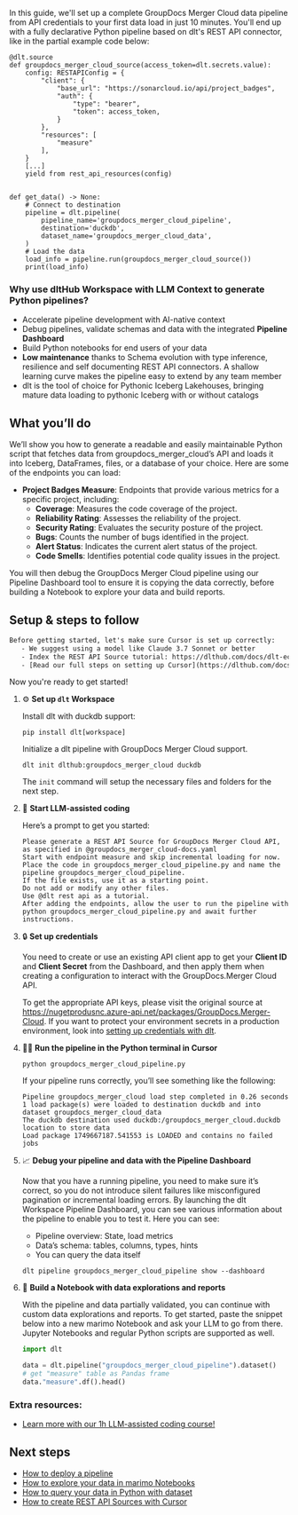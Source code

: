 In this guide, we'll set up a complete GroupDocs Merger Cloud data pipeline from API credentials to your first data load in just 10 minutes. You'll end up with a fully declarative Python pipeline based on dlt's REST API connector, like in the partial example code below:

```python-outcome
@dlt.source
def groupdocs_merger_cloud_source(access_token=dlt.secrets.value):
    config: RESTAPIConfig = {
        "client": {
            "base_url": "https://sonarcloud.io/api/project_badges",
            "auth": {
                "type": "bearer",
                "token": access_token,
            }
        },
        "resources": [
            "measure"
        ],
    }
    [...]
    yield from rest_api_resources(config)


def get_data() -> None:
    # Connect to destination
    pipeline = dlt.pipeline(
        pipeline_name='groupdocs_merger_cloud_pipeline',
        destination='duckdb',
        dataset_name='groupdocs_merger_cloud_data', 
    )
    # Load the data
    load_info = pipeline.run(groupdocs_merger_cloud_source())
    print(load_info) 
```

### Why use dltHub Workspace with LLM Context to generate Python pipelines?

- Accelerate pipeline development with AI-native context
- Debug pipelines, validate schemas and data with the integrated **Pipeline Dashboard**
- Build Python notebooks for end users of your data
- **Low maintenance** thanks to Schema evolution with type inference, resilience and self documenting REST API connectors. A shallow learning curve makes the pipeline easy to extend by any team member
- dlt is the tool of choice for Pythonic Iceberg Lakehouses, bringing mature data loading to pythonic Iceberg with or without catalogs

## What you’ll do

We’ll show you how to generate a readable and easily maintainable Python script that fetches data from groupdocs_merger_cloud’s API and loads it into Iceberg, DataFrames, files, or a database of your choice. Here are some of the endpoints you can load:

- **Project Badges Measure**: Endpoints that provide various metrics for a specific project, including:
  - **Coverage**: Measures the code coverage of the project.
  - **Reliability Rating**: Assesses the reliability of the project.
  - **Security Rating**: Evaluates the security posture of the project.
  - **Bugs**: Counts the number of bugs identified in the project.
  - **Alert Status**: Indicates the current alert status of the project.
  - **Code Smells**: Identifies potential code quality issues in the project.

You will then debug the GroupDocs Merger Cloud pipeline using our Pipeline Dashboard tool to ensure it is copying the data correctly, before building a Notebook to explore your data and build reports.

## Setup & steps to follow

```default
Before getting started, let's make sure Cursor is set up correctly:
   - We suggest using a model like Claude 3.7 Sonnet or better
   - Index the REST API Source tutorial: https://dlthub.com/docs/dlt-ecosystem/verified-sources/rest_api/ and add it to context as **@dlt rest api**
   - [Read our full steps on setting up Cursor](https://dlthub.com/docs/dlt-ecosystem/llm-tooling/cursor-restapi#23-configuring-cursor-with-documentation)
```

Now you're ready to get started!

1. ⚙️ **Set up `dlt` Workspace**
    
    Install dlt with duckdb support:
    ```shell
    pip install dlt[workspace]
    ```

    Initialize a dlt pipeline with GroupDocs Merger Cloud support.
    ```shell
    dlt init dlthub:groupdocs_merger_cloud duckdb
    ```

    The `init` command will setup the necessary files and folders for the next step.
    
2. 🤠 **Start LLM-assisted coding**
    
    Here’s a prompt to get you started:
    
    ```prompt
    Please generate a REST API Source for GroupDocs Merger Cloud API, as specified in @groupdocs_merger_cloud-docs.yaml 
    Start with endpoint measure and skip incremental loading for now. 
    Place the code in groupdocs_merger_cloud_pipeline.py and name the pipeline groupdocs_merger_cloud_pipeline. 
    If the file exists, use it as a starting point. 
    Do not add or modify any other files. 
    Use @dlt rest api as a tutorial. 
    After adding the endpoints, allow the user to run the pipeline with python groupdocs_merger_cloud_pipeline.py and await further instructions.
    ```

    
3. 🔒 **Set up credentials** 
    
    You need to create or use an existing API client app to get your **Client ID** and **Client Secret** from the Dashboard, and then apply them when creating a configuration to interact with the GroupDocs.Merger Cloud API.
    
    To get the appropriate API keys, please visit the original source at https://nugetprodusnc.azure-api.net/packages/GroupDocs.Merger-Cloud.
    If you want to protect your environment secrets in a production environment, look into [setting up credentials with dlt](https://dlthub.com/docs/walkthroughs/add_credentials).
    
4. 🏃‍♀️ **Run the pipeline in the Python terminal in Cursor**
    
    ```shell
    python groupdocs_merger_cloud_pipeline.py
    ```
    
    If your pipeline runs correctly, you’ll see something like the following:
    
    ```shell
    Pipeline groupdocs_merger_cloud load step completed in 0.26 seconds
    1 load package(s) were loaded to destination duckdb and into dataset groupdocs_merger_cloud_data
    The duckdb destination used duckdb:/groupdocs_merger_cloud.duckdb location to store data
    Load package 1749667187.541553 is LOADED and contains no failed jobs
    ```
    
5. 📈 **Debug your pipeline and data with the Pipeline Dashboard**

    Now that you have a running pipeline, you need to make sure it’s correct, so you do not introduce silent failures like misconfigured pagination or incremental loading errors. By launching the dlt Workspace Pipeline Dashboard, you can see various information about the pipeline to enable you to test it. Here you can see:
    - Pipeline overview: State, load metrics
    - Data’s schema: tables, columns, types, hints
    - You can query the data itself
    
    ```shell
    dlt pipeline groupdocs_merger_cloud_pipeline show --dashboard
    ```
    
6. 🐍 **Build a Notebook with data explorations and reports**

    With the pipeline and data partially validated, you can continue with custom data explorations and reports. To get started, paste the snippet below into a new marimo Notebook and ask your LLM to go from there. Jupyter Notebooks and regular Python scripts are supported as well.

    
    ```python
    import dlt

   data = dlt.pipeline("groupdocs_merger_cloud_pipeline").dataset()
   # get "measure" table as Pandas frame
   data."measure".df().head()
    ```

### Extra resources:

- [Learn more with our 1h LLM-assisted coding course!](https://www.youtube.com/watch?v=GGid70rnJuM)

## Next steps

- [How to deploy a pipeline](https://dlthub.com/docs/walkthroughs/deploy-a-pipeline)
- [How to explore your data in marimo Notebooks](https://dlthub.com/docs/general-usage/dataset-access/marimo)
- [How to query your data in Python with dataset](https://dlthub.com/docs/general-usage/dataset-access/dataset)
- [How to create REST API Sources with Cursor](https://dlthub.com/docs/dlt-ecosystem/llm-tooling/cursor-restapi)
